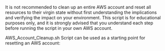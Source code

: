 It is not recommended to clean up an entire AWS account and reset all resources to their virgin state without 
first understanding the implications and verifying the impact on your environment. This script is for educational 
purposes only, and it is strongly advised that you understand each step before running the script in your own AWS account.

AWS_Account_Cleanup.sh Script can be used as a starting point for resetting an AWS account:
